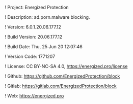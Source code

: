 ! Project: Energized Protection

! Description: ad.porn.malware blocking.

! Version: 6.0.1.20.06.177.12

! Build Version: 20.06.177.12

! Build Date: Thu, 25 Jun 20 12:07:46

! Version Code: 1771207

! License: CC BY-NC-SA 4.0, https://energized.pro/license

! Github: https://github.com/EnergizedProtection/block

! Gitlab: https://gitlab.com/EnergizedProtection/block


! Web: https://energized.pro
